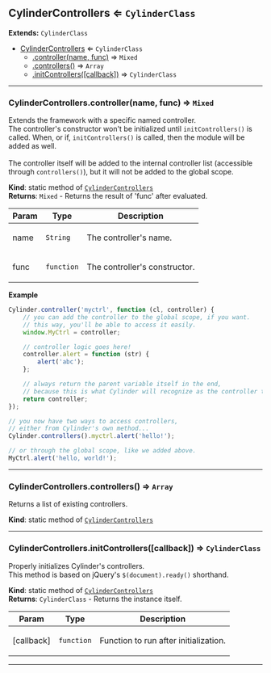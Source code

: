 <a name="module_CylinderControllers"></a>

## CylinderControllers ⇐ <code>CylinderClass</code>
**Extends:** <code>CylinderClass</code>  

* [CylinderControllers](#module_CylinderControllers) ⇐ <code>CylinderClass</code>
    * [.controller(name, func)](#module_CylinderControllers.controller) ⇒ <code>Mixed</code>
    * [.controllers()](#module_CylinderControllers.controllers) ⇒ <code>Array</code>
    * [.initControllers([callback])](#module_CylinderControllers.initControllers) ⇒ <code>CylinderClass</code>


* * *

<a name="module_CylinderControllers.controller"></a>

### CylinderControllers.controller(name, func) ⇒ <code>Mixed</code>
Extends the framework with a specific named controller.<br />The controller's constructor won't be initialized until <code>initControllers()</code> is called.When, or if, <code>initControllers()</code> is called, then the module will be added as well.<br /><br />The controller itself will be added to the internal controller list(accessible through <code>controllers()</code>), but it will not be added to the global scope.

**Kind**: static method of <code>[CylinderControllers](#module_CylinderControllers)</code>  
**Returns**: <code>Mixed</code> - Returns the result of 'func' after evaluated.  
<table>
  <thead>
    <tr>
      <th>Param</th><th>Type</th><th>Description</th>
    </tr>
  </thead>
  <tbody>
<tr>
    <td>name</td><td><code>String</code></td><td><p>The controller&#39;s name.</p>
</td>
    </tr><tr>
    <td>func</td><td><code>function</code></td><td><p>The controller&#39;s constructor.</p>
</td>
    </tr>  </tbody>
</table>

**Example**  
```js
Cylinder.controller('myctrl', function (cl, controller) {    // you can add the controller to the global scope, if you want.    // this way, you'll be able to access it easily.    window.MyCtrl = controller;    // controller logic goes here!    controller.alert = function (str) {        alert('abc');    };    // always return the parent variable itself in the end,    // because this is what Cylinder will recognize as the controller to add.    return controller;});// you now have two ways to access controllers,// either from Cylinder's own method...Cylinder.controllers().myctrl.alert('hello!');// or through the global scope, like we added above.MyCtrl.alert('hello, world!');
```

* * *

<a name="module_CylinderControllers.controllers"></a>

### CylinderControllers.controllers() ⇒ <code>Array</code>
Returns a list of existing controllers.

**Kind**: static method of <code>[CylinderControllers](#module_CylinderControllers)</code>  

* * *

<a name="module_CylinderControllers.initControllers"></a>

### CylinderControllers.initControllers([callback]) ⇒ <code>CylinderClass</code>
Properly initializes Cylinder's controllers.<br />This method is based on jQuery's <code>$(document).ready()</code> shorthand.

**Kind**: static method of <code>[CylinderControllers](#module_CylinderControllers)</code>  
**Returns**: <code>CylinderClass</code> - Returns the instance itself.  
<table>
  <thead>
    <tr>
      <th>Param</th><th>Type</th><th>Description</th>
    </tr>
  </thead>
  <tbody>
<tr>
    <td>[callback]</td><td><code>function</code></td><td><p>Function to run after initialization.</p>
</td>
    </tr>  </tbody>
</table>


* * *

